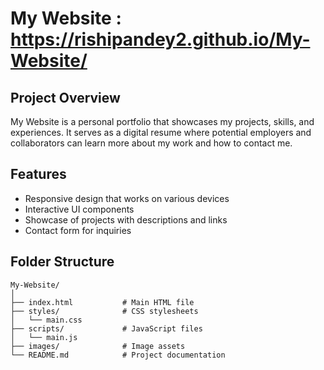 # My Website : https://rishipandey2.github.io/My-Website/

## Project Overview
My Website is a personal portfolio that showcases my projects, skills, and experiences. It serves as a digital resume where potential employers and collaborators can learn more about my work and how to contact me.

## Features
- Responsive design that works on various devices
- Interactive UI components
- Showcase of projects with descriptions and links
- Contact form for inquiries


## Folder Structure
```plaintext
My-Website/
│
├── index.html           # Main HTML file
├── styles/              # CSS stylesheets
│   └── main.css
├── scripts/             # JavaScript files
│   └── main.js
├── images/              # Image assets
└── README.md            # Project documentation
```

